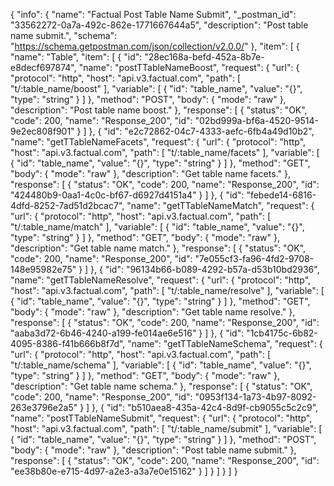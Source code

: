 {
  "info": {
    "name": "Factual Post Table Name Submit",
    "_postman_id": "33562272-0a7a-492c-862e-1771667644a5",
    "description": "Post table name submit.",
    "schema": "https://schema.getpostman.com/json/collection/v2.0.0/"
  },
  "item": [
    {
      "name": "Table",
      "item": [
        {
          "id": "28ec168a-befd-452a-8b7e-e8decf697874",
          "name": "postTTableNameBoost",
          "request": {
            "url": {
              "protocol": "http",
              "host": "api.v3.factual.com",
              "path": [
                "t/:table_name/boost"
              ],
              "variable": [
                {
                  "id": "table_name",
                  "value": "{}",
                  "type": "string"
                }
              ]
            },
            "method": "POST",
            "body": {
              "mode": "raw"
            },
            "description": "Post table name boost."
          },
          "response": [
            {
              "status": "OK",
              "code": 200,
              "name": "Response_200",
              "id": "02bd999a-bf6a-4520-9514-9e2ec808f901"
            }
          ]
        },
        {
          "id": "e2c72862-04c7-4333-aefc-6fb4a49d10b2",
          "name": "getTTableNameFacets",
          "request": {
            "url": {
              "protocol": "http",
              "host": "api.v3.factual.com",
              "path": [
                "t/:table_name/facets"
              ],
              "variable": [
                {
                  "id": "table_name",
                  "value": "{}",
                  "type": "string"
                }
              ]
            },
            "method": "GET",
            "body": {
              "mode": "raw"
            },
            "description": "Get table name facets."
          },
          "response": [
            {
              "status": "OK",
              "code": 200,
              "name": "Response_200",
              "id": "424480b9-0aa1-4c0c-bf67-d6927d4151a4"
            }
          ]
        },
        {
          "id": "febede14-6816-4dfd-8252-7ad51d2bcac7",
          "name": "getTTableNameMatch",
          "request": {
            "url": {
              "protocol": "http",
              "host": "api.v3.factual.com",
              "path": [
                "t/:table_name/match"
              ],
              "variable": [
                {
                  "id": "table_name",
                  "value": "{}",
                  "type": "string"
                }
              ]
            },
            "method": "GET",
            "body": {
              "mode": "raw"
            },
            "description": "Get table name match."
          },
          "response": [
            {
              "status": "OK",
              "code": 200,
              "name": "Response_200",
              "id": "7e055cf3-fa96-4fd2-9708-148e95982e75"
            }
          ]
        },
        {
          "id": "96134b66-b089-4292-b57a-d53b10bd2936",
          "name": "getTTableNameResolve",
          "request": {
            "url": {
              "protocol": "http",
              "host": "api.v3.factual.com",
              "path": [
                "t/:table_name/resolve"
              ],
              "variable": [
                {
                  "id": "table_name",
                  "value": "{}",
                  "type": "string"
                }
              ]
            },
            "method": "GET",
            "body": {
              "mode": "raw"
            },
            "description": "Get table name resolve."
          },
          "response": [
            {
              "status": "OK",
              "code": 200,
              "name": "Response_200",
              "id": "aaba3d72-6b46-4240-a199-fe014ae6e516"
            }
          ]
        },
        {
          "id": "1cb4175c-6b82-4095-8386-f41b666b8f7d",
          "name": "getTTableNameSchema",
          "request": {
            "url": {
              "protocol": "http",
              "host": "api.v3.factual.com",
              "path": [
                "t/:table_name/schema"
              ],
              "variable": [
                {
                  "id": "table_name",
                  "value": "{}",
                  "type": "string"
                }
              ]
            },
            "method": "GET",
            "body": {
              "mode": "raw"
            },
            "description": "Get table name schema."
          },
          "response": [
            {
              "status": "OK",
              "code": 200,
              "name": "Response_200",
              "id": "0953f134-1a73-4b97-8092-263e3796e2a5"
            }
          ]
        },
        {
          "id": "b510aea8-435a-42c4-8d9f-cb9055c5c2c9",
          "name": "postTTableNameSubmit",
          "request": {
            "url": {
              "protocol": "http",
              "host": "api.v3.factual.com",
              "path": [
                "t/:table_name/submit"
              ],
              "variable": [
                {
                  "id": "table_name",
                  "value": "{}",
                  "type": "string"
                }
              ]
            },
            "method": "POST",
            "body": {
              "mode": "raw"
            },
            "description": "Post table name submit."
          },
          "response": [
            {
              "status": "OK",
              "code": 200,
              "name": "Response_200",
              "id": "ee38b80e-e715-4d97-a2e3-a3a7e0e15162"
            }
          ]
        }
      ]
    }
  ]
}